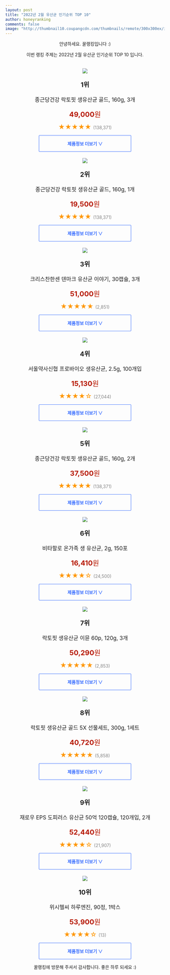 ```yaml
--- 
layout: post 
title: "2022년 2월 유산균 인기순위 TOP 10" 
author: honeyranking 
comments: false 
image: "http://thumbnail10.coupangcdn.com/thumbnails/remote/300x300ex/image/retail/images/1010356697169658-18ff19f0-bd61-49a0-9322-437dd4f9c323.jpg" 
--- 
```

<p style="text-align: center;">안녕하세요. 꿀랭킹입니다 :)</p> <p style="text-align: center;">이번 랭킹 주제는 2022년 2월 유산균 인기순위 TOP 10 입니다.</p><center><img src="http://thumbnail10.coupangcdn.com/thumbnails/remote/300x300ex/image/retail/images/1010356697169658-18ff19f0-bd61-49a0-9322-437dd4f9c323.jpg" style="margin-top:20px" /></center> <p style="text-align: center; font-size: 20px"><b>1위</b></p> <p style="text-align: center; font-size: 17px">종근당건강 락토핏 생유산균 골드, 160g, 3개</p> <p style="text-align: center;"><span style="color: #b61800; font-size: 22px;"><b>49,000</b>원</span></p> <p style="text-align: center;"><span style="color: #ff9600; font-size: 20px;">★★★★★ </span><span style="color: #878787;">(138,371)</span></p> <center><a href="https://link.coupang.com/a/jdRtO"> <div style="font-size: 14px; display: inline-block; padding: 15px 90px; color: #346aff; border-radius: 2px; border: 1px solid #346aff; cursor: pointer;"><b>제품정보 더보기 &or;</b></div> </a></center><center><img src="http://thumbnail8.coupangcdn.com/thumbnails/remote/300x300ex/image/retail/images/2981935313096180-11ae8543-dd0e-4b44-87c3-29ca3f9ce801.jpg" style="margin-top:20px" /></center> <p style="text-align: center; font-size: 20px"><b>2위</b></p> <p style="text-align: center; font-size: 17px">종근당건강 락토핏 생유산균 골드, 160g, 1개</p> <p style="text-align: center;"><span style="color: #b61800; font-size: 22px;"><b>19,500</b>원</span></p> <p style="text-align: center;"><span style="color: #ff9600; font-size: 20px;">★★★★★ </span><span style="color: #878787;">(138,371)</span></p> <center><a href="https://link.coupang.com/a/jdRtP"> <div style="font-size: 14px; display: inline-block; padding: 15px 90px; color: #346aff; border-radius: 2px; border: 1px solid #346aff; cursor: pointer;"><b>제품정보 더보기 &or;</b></div> </a></center><center><img src="http://thumbnail8.coupangcdn.com/thumbnails/remote/300x300ex/image/retail/images/11508975944397415-000c9340-8303-473c-97e5-36e890a7bb1d.jpg" style="margin-top:20px" /></center> <p style="text-align: center; font-size: 20px"><b>3위</b></p> <p style="text-align: center; font-size: 17px">크리스찬한센 덴마크 유산균 이야기, 30캡슐, 3개</p> <p style="text-align: center;"><span style="color: #b61800; font-size: 22px;"><b>51,000</b>원</span></p> <p style="text-align: center;"><span style="color: #ff9600; font-size: 20px;">★★★★★ </span><span style="color: #878787;">(2,851)</span></p> <center><a href="https://link.coupang.com/a/jdRtQ"> <div style="font-size: 14px; display: inline-block; padding: 15px 90px; color: #346aff; border-radius: 2px; border: 1px solid #346aff; cursor: pointer;"><b>제품정보 더보기 &or;</b></div> </a></center><center><img src="http://thumbnail7.coupangcdn.com/thumbnails/remote/300x300ex/image/product/image/vendoritem/2018/10/02/3277081236/5582ea30-f6da-4395-83f3-cdf4ebc9dc2a.jpg" style="margin-top:20px" /></center> <p style="text-align: center; font-size: 20px"><b>4위</b></p> <p style="text-align: center; font-size: 17px">서울약사신협 프로바이오 생유산균, 2.5g, 100개입</p> <p style="text-align: center;"><span style="color: #b61800; font-size: 22px;"><b>15,130</b>원</span></p> <p style="text-align: center;"><span style="color: #ff9600; font-size: 20px;">★★★★☆ </span><span style="color: #878787;">(27,044)</span></p> <center><a href="https://link.coupang.com/a/jdRtR"> <div style="font-size: 14px; display: inline-block; padding: 15px 90px; color: #346aff; border-radius: 2px; border: 1px solid #346aff; cursor: pointer;"><b>제품정보 더보기 &or;</b></div> </a></center><center><img src="http://thumbnail7.coupangcdn.com/thumbnails/remote/300x300ex/image/retail/images/1010115297487994-c2835735-665f-42c3-ba83-056513013f87.jpg" style="margin-top:20px" /></center> <p style="text-align: center; font-size: 20px"><b>5위</b></p> <p style="text-align: center; font-size: 17px">종근당건강 락토핏 생유산균 골드, 160g, 2개</p> <p style="text-align: center;"><span style="color: #b61800; font-size: 22px;"><b>37,500</b>원</span></p> <p style="text-align: center;"><span style="color: #ff9600; font-size: 20px;">★★★★★ </span><span style="color: #878787;">(138,371)</span></p> <center><a href="https://link.coupang.com/a/jdRtS"> <div style="font-size: 14px; display: inline-block; padding: 15px 90px; color: #346aff; border-radius: 2px; border: 1px solid #346aff; cursor: pointer;"><b>제품정보 더보기 &or;</b></div> </a></center><center><img src="http://thumbnail6.coupangcdn.com/thumbnails/remote/300x300ex/image/product/image/vendoritem/2019/04/30/4389019780/c6202157-ae4d-418f-8516-301fa950360b.jpg" style="margin-top:20px" /></center> <p style="text-align: center; font-size: 20px"><b>6위</b></p> <p style="text-align: center; font-size: 17px">비타할로 온가족 생 유산균, 2g, 150포</p> <p style="text-align: center;"><span style="color: #b61800; font-size: 22px;"><b>16,410</b>원</span></p> <p style="text-align: center;"><span style="color: #ff9600; font-size: 20px;">★★★★☆ </span><span style="color: #878787;">(24,500)</span></p> <center><a href="https://link.coupang.com/a/jdRtU"> <div style="font-size: 14px; display: inline-block; padding: 15px 90px; color: #346aff; border-radius: 2px; border: 1px solid #346aff; cursor: pointer;"><b>제품정보 더보기 &or;</b></div> </a></center><center><img src="http://thumbnail7.coupangcdn.com/thumbnails/remote/300x300ex/image/rs_quotation_api/w2erli27/99e4da5366e64fc4a460afcdd76b78a9.jpg" style="margin-top:20px" /></center> <p style="text-align: center; font-size: 20px"><b>7위</b></p> <p style="text-align: center; font-size: 17px">락토핏 생유산균 이뮨 60p, 120g, 3개</p> <p style="text-align: center;"><span style="color: #b61800; font-size: 22px;"><b>50,290</b>원</span></p> <p style="text-align: center;"><span style="color: #ff9600; font-size: 20px;">★★★★★ </span><span style="color: #878787;">(2,853)</span></p> <center><a href="https://link.coupang.com/a/jdRtV"> <div style="font-size: 14px; display: inline-block; padding: 15px 90px; color: #346aff; border-radius: 2px; border: 1px solid #346aff; cursor: pointer;"><b>제품정보 더보기 &or;</b></div> </a></center><center><img src="http://thumbnail6.coupangcdn.com/thumbnails/remote/300x300ex/image/vendor_inventory/84e6/2dad0aad8ec0836a679f515b9f62d15a64b712e9047d78acd274682221b8.jpg" style="margin-top:20px" /></center> <p style="text-align: center; font-size: 20px"><b>8위</b></p> <p style="text-align: center; font-size: 17px">락토핏 생유산균 골드 5X 선물세트, 300g, 1세트</p> <p style="text-align: center;"><span style="color: #b61800; font-size: 22px;"><b>40,720</b>원</span></p> <p style="text-align: center;"><span style="color: #ff9600; font-size: 20px;">★★★★★ </span><span style="color: #878787;">(5,858)</span></p> <center><a href="https://link.coupang.com/a/jdRtW"> <div style="font-size: 14px; display: inline-block; padding: 15px 90px; color: #346aff; border-radius: 2px; border: 1px solid #346aff; cursor: pointer;"><b>제품정보 더보기 &or;</b></div> </a></center><center><img src="http://thumbnail10.coupangcdn.com/thumbnails/remote/300x300ex/image/vendor_inventory/2b52/ea714cf734141887b3a847bf7cfabaddb7457b441b3a598e3fbfbc670e14.jpg" style="margin-top:20px" /></center> <p style="text-align: center; font-size: 20px"><b>9위</b></p> <p style="text-align: center; font-size: 17px">재로우 EPS 도피러스 유산균 50억 120캡슐, 120개입, 2개</p> <p style="text-align: center;"><span style="color: #b61800; font-size: 22px;"><b>52,440</b>원</span></p> <p style="text-align: center;"><span style="color: #ff9600; font-size: 20px;">★★★★☆ </span><span style="color: #878787;">(21,907)</span></p> <center><a href="https://link.coupang.com/a/jdRtY"> <div style="font-size: 14px; display: inline-block; padding: 15px 90px; color: #346aff; border-radius: 2px; border: 1px solid #346aff; cursor: pointer;"><b>제품정보 더보기 &or;</b></div> </a></center><center><img src="http://thumbnail6.coupangcdn.com/thumbnails/remote/300x300ex/image/vendor_inventory/6bf7/ed8d71c6b3120058f5501720d898ce4962d7ce17aee39143f7c506b0df3c.jpg" style="margin-top:20px" /></center> <p style="text-align: center; font-size: 20px"><b>10위</b></p> <p style="text-align: center; font-size: 17px">위시헬씨 하루엔진, 90정, 1박스</p> <p style="text-align: center;"><span style="color: #b61800; font-size: 22px;"><b>53,900</b>원</span></p> <p style="text-align: center;"><span style="color: #ff9600; font-size: 20px;">★★★★☆ </span><span style="color: #878787;">(13)</span></p> <center><a href="https://link.coupang.com/a/jdRtZ"> <div style="font-size: 14px; display: inline-block; padding: 15px 90px; color: #346aff; border-radius: 2px; border: 1px solid #346aff; cursor: pointer;"><b>제품정보 더보기 &or;</b></div> </a></center> <p style="text-align: center;">꿀랭킹에 방문해 주셔서 감사합니다. 좋은 하루 되세요 :)</p>
